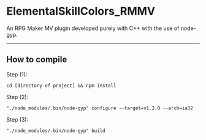 # ElementalSkillColors_RMMV
An RPG Maker MV plugin developed purely with C++ with the use of node-gyp.

---

How to compile
---

Step (1):

`cd [directory of project] && npm install`

Step (2):

`"./node_modules/.bin/node-gyp" configure --target=v1.2.0 --arch=ia32`

Step (3):

`"./node_modules/.bin/node-gyp" build`

